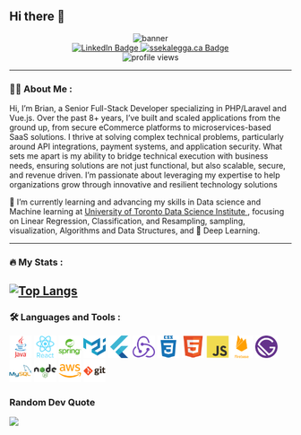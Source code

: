 ## Hi there 👋

<div align="center" id="banner">
  <img src="https://media0.giphy.com/media/v1.Y2lkPTc5MGI3NjExd3U3ZzVsbzg5NjZhMTZvdDFrcGNib3oxamo4YWNoN3ptYjAxdGdoNSZlcD12MV9pbnRlcm5hbF9naWZfYnlfaWQmY3Q9Zw/SWoSkN6DxTszqIKEqv/giphy.gif"
    alt="banner" width="600" height="300" />
</div>

<div id="badges" align="center">
  <a href="https://linkedin.com/in/ssekalegga-brian/" target="blank">
    <img src="https://img.shields.io/badge/LinkedIn-blue?style=for-the-badge&logo=linkedin&logoColor=white" alt="LinkedIn Badge"/>
  </a>
  <a href="http://ssekalegga.ca" target="blank">
    <img src="https://img.shields.io/badge/ssekalegga.ca-cyan?style=for-the-badge" alt="ssekalegga.ca Badge"/>
  </a>
</div>

<div id="profile-views" align="center">
  <img src="https://komarev.com/ghpvc/?username=lebronbrian23&color=green" alt="profile views"/>
</div>


---

### :man_technologist: About Me :

Hi, I’m Brian, a Senior Full-Stack Developer specializing in PHP/Laravel and Vue.js. Over the past 8+ years, I’ve built and scaled applications from the ground up, from secure eCommerce platforms to microservices-based SaaS solutions. I thrive at solving complex technical problems, particularly around API integrations, payment systems, and application security. What sets me apart is my ability to bridge technical execution with business needs, ensuring solutions are not just functional, but also scalable, secure, and revenue driven. I’m passionate about leveraging my expertise to help organizations grow through innovative and resilient technology solutions

🌱 I’m currently learning and advancing my skills in Data science and Machine learning at  <a href="https://datasciences.utoronto.ca/" target="blank">University of Toronto Data Science Institute </a>, focusing on Linear Regression, Classification, and Resampling, sampling, visualization, Algorithms and Data Structures, and 🧠 Deep Learning.

---


### :fire: My Stats :
[![Top Langs](https://github-readme-stats.vercel.app/api/top-langs/?username=lebronbrian23)](https://github.com/anuraghazra/github-readme-stats)
---

### :hammer_and_wrench: Languages and Tools :
<div>
  <img src="https://github.com/devicons/devicon/blob/master/icons/java/java-original-wordmark.svg" title="Java" alt="Java" width="40" height="40"/> 
  <img src="https://github.com/devicons/devicon/blob/master/icons/react/react-original-wordmark.svg" title="React" alt="React" width="40" height="40"/> 
  <img src="https://github.com/devicons/devicon/blob/master/icons/spring/spring-original-wordmark.svg" title="Spring" alt="Spring" width="40" height="40"/> 
  <img src="https://github.com/devicons/devicon/blob/master/icons/materialui/materialui-original.svg" title="Material UI" alt="Material UI" width="40" height="40"/> 
  <img src="https://github.com/devicons/devicon/blob/master/icons/flutter/flutter-original.svg" title="Flutter" alt="Flutter" width="40" height="40"/> 
  <img src="https://github.com/devicons/devicon/blob/master/icons/redux/redux-original.svg" title="Redux" alt="Redux " width="40" height="40"/> 
  <img src="https://github.com/devicons/devicon/blob/master/icons/css3/css3-plain-wordmark.svg"  title="CSS3" alt="CSS" width="40" height="40"/> 
  <img src="https://github.com/devicons/devicon/blob/master/icons/html5/html5-original.svg" title="HTML5" alt="HTML" width="40" height="40"/> 
  <img src="https://github.com/devicons/devicon/blob/master/icons/javascript/javascript-original.svg" title="JavaScript" alt="JavaScript" width="40" height="40"/> 
  <img src="https://github.com/devicons/devicon/blob/master/icons/firebase/firebase-plain-wordmark.svg" title="Firebase" alt="Firebase" width="40" height="40"/> 
  <img src="https://github.com/devicons/devicon/blob/master/icons/gatsby/gatsby-original.svg" title="Gatsby"  alt="Gatsby" width="40" height="40"/> 
  <img src="https://github.com/devicons/devicon/blob/master/icons/mysql/mysql-original-wordmark.svg" title="MySQL"  alt="MySQL" width="40" height="40"/> 
  <img src="https://github.com/devicons/devicon/blob/master/icons/nodejs/nodejs-original-wordmark.svg" title="NodeJS" alt="NodeJS" width="40" height="40"/> 
  <img src="https://github.com/devicons/devicon/blob/master/icons/amazonwebservices/amazonwebservices-plain-wordmark.svg" title="AWS" alt="AWS" width="40" height="40"/> 
  <img src="https://github.com/devicons/devicon/blob/master/icons/git/git-original-wordmark.svg" title="Git" **alt="Git" width="40" height="40"/>
</div>

### Random Dev Quote

![](https://quotes-github-readme.vercel.app/api?type=horizontal&theme=radical)

<!--
**lebronbrian23/lebronbrian23** is a ✨ _special_ ✨ repository because its `README.md` (this file) appears on your GitHub profile.

Here are some ideas to get you started:

- 🔭 I’m currently working on ...
- 🌱 I’m currently learning ...
- 👯 I’m looking to collaborate on ...
- 🤔 I’m looking for help with ...
- 💬 Ask me about ...
- 📫 How to reach me: ...
- 😄 Pronouns: ...
- ⚡ Fun fact: ...
-->
